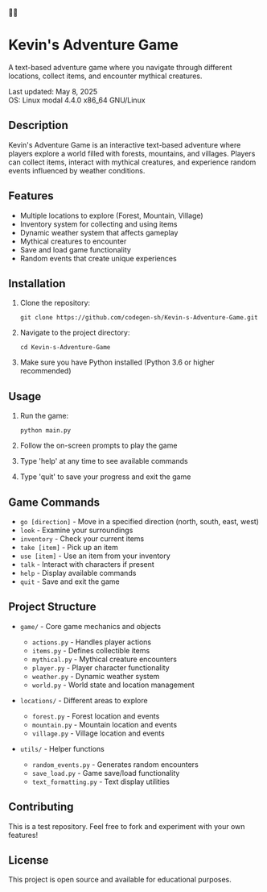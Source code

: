 🌈🌈
# Kevin's Adventure Game

A text-based adventure game where you navigate through different locations, collect items, and encounter mythical creatures.

Last updated: May 8, 2025  
OS: Linux modal 4.4.0 x86_64 GNU/Linux

## Description

Kevin's Adventure Game is an interactive text-based adventure where players explore a world filled with forests, mountains, and villages. Players can collect items, interact with mythical creatures, and experience random events influenced by weather conditions.

## Features

- Multiple locations to explore (Forest, Mountain, Village)
- Inventory system for collecting and using items
- Dynamic weather system that affects gameplay
- Mythical creatures to encounter
- Save and load game functionality
- Random events that create unique experiences

## Installation

1. Clone the repository:
   ```
   git clone https://github.com/codegen-sh/Kevin-s-Adventure-Game.git
   ```

2. Navigate to the project directory:
   ```
   cd Kevin-s-Adventure-Game
   ```

3. Make sure you have Python installed (Python 3.6 or higher recommended)

## Usage

1. Run the game:
   ```
   python main.py
   ```

2. Follow the on-screen prompts to play the game
3. Type 'help' at any time to see available commands
4. Type 'quit' to save your progress and exit the game

## Game Commands

- `go [direction]` - Move in a specified direction (north, south, east, west)
- `look` - Examine your surroundings
- `inventory` - Check your current items
- `take [item]` - Pick up an item
- `use [item]` - Use an item from your inventory
- `talk` - Interact with characters if present
- `help` - Display available commands
- `quit` - Save and exit the game

## Project Structure

- `game/` - Core game mechanics and objects
  - `actions.py` - Handles player actions
  - `items.py` - Defines collectible items
  - `mythical.py` - Mythical creature encounters
  - `player.py` - Player character functionality
  - `weather.py` - Dynamic weather system
  - `world.py` - World state and location management
  
- `locations/` - Different areas to explore
  - `forest.py` - Forest location and events
  - `mountain.py` - Mountain location and events
  - `village.py` - Village location and events
  
- `utils/` - Helper functions
  - `random_events.py` - Generates random encounters
  - `save_load.py` - Game save/load functionality
  - `text_formatting.py` - Text display utilities

## Contributing

This is a test repository. Feel free to fork and experiment with your own features!

## License

This project is open source and available for educational purposes.


